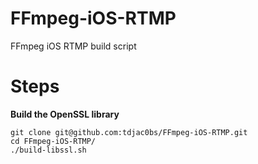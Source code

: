 # FFmpeg-iOS-RTMP
FFmpeg iOS RTMP build script


# Steps

**Build the OpenSSL library**

```
git clone git@github.com:tdjac0bs/FFmpeg-iOS-RTMP.git
cd FFmpeg-iOS-RTMP/
./build-libssl.sh
```
